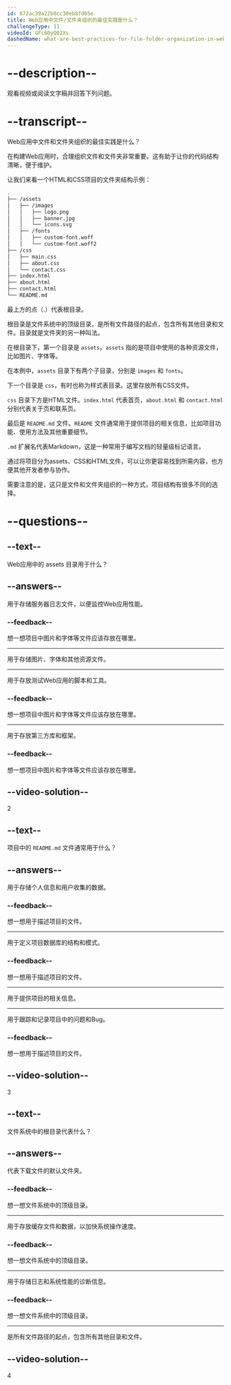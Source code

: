 ```yaml
---
id: 672ac39a22b0cc30eb8fd65e
title: Web应用中文件/文件夹组织的最佳实践是什么？
challengeType: 11
videoId: GFc60yQ02Xs
dashedName: what-are-best-practices-for-file-folder-organization-in-web-applications
---
```


# --description--

观看视频或阅读文字稿并回答下列问题。

# --transcript--

Web应用中文件和文件夹组织的最佳实践是什么？

在构建Web应用时，合理组织文件和文件夹非常重要。这有助于让你的代码结构清晰，便于维护。

让我们来看一个HTML和CSS项目的文件夹结构示例：

```bash
.
├── /assets
│   ├── /images
│   │   ├── logo.png
│   │   ├── banner.jpg
│   │   └── icons.svg
│   ├── /fonts
│   │   ├── custom-font.woff
│   │   └── custom-font.woff2
├── /css
│   ├── main.css
│   ├── about.css
│   └── contact.css
├── index.html
├── about.html
├── contact.html
└── README.md
```

最上方的点（.）代表根目录。

根目录是文件系统中的顶级目录，是所有文件路径的起点，包含所有其他目录和文件。目录就是文件夹的另一种叫法。

在根目录下，第一个目录是 `assets`。`assets` 指的是项目中使用的各种资源文件，比如图片、字体等。

在本例中，`assets` 目录下有两个子目录，分别是 `images` 和 `fonts`。

下一个目录是 `css`，有时也称为样式表目录。这里存放所有CSS文件。

`css` 目录下方是HTML文件。`index.html` 代表首页，`about.html` 和 `contact.html` 分别代表关于页和联系页。

最后是 `README.md` 文件。`README` 文件通常用于提供项目的相关信息，比如项目功能、使用方法及其他重要细节。

`.md` 扩展名代表Markdown，这是一种常用于编写文档的轻量级标记语言。

通过将项目分为assets、CSS和HTML文件，可以让你更容易找到所需内容，也方便其他开发者参与协作。

需要注意的是，这只是文件和文件夹组织的一种方式，项目结构有很多不同的选择。

# --questions--

## --text--

Web应用中的 assets 目录用于什么？

## --answers--

用于存储服务器日志文件，以便监控Web应用性能。

### --feedback--

想一想项目中图片和字体等文件应该存放在哪里。

---

用于存储图片、字体和其他资源文件。

---

用于存放测试Web应用的脚本和工具。

### --feedback--

想一想项目中图片和字体等文件应该存放在哪里。

---

用于存放第三方库和框架。

### --feedback--

想一想项目中图片和字体等文件应该存放在哪里。

## --video-solution--

2

## --text--

项目中的 `README.md` 文件通常用于什么？

## --answers--

用于存储个人信息和用户收集的数据。

### --feedback--

想一想用于描述项目的文件。

---

用于定义项目数据库的结构和模式。

### --feedback--

想一想用于描述项目的文件。

---

用于提供项目的相关信息。

---

用于跟踪和记录项目中的问题和Bug。

### --feedback--

想一想用于描述项目的文件。

## --video-solution--

3

## --text--

文件系统中的根目录代表什么？

## --answers--

代表下载文件的默认文件夹。

### --feedback--

想一想文件系统中的顶级目录。

---

用于存放缓存文件和数据，以加快系统操作速度。

### --feedback--

想一想文件系统中的顶级目录。

---

用于存储日志和系统性能的诊断信息。

### --feedback--

想一想文件系统中的顶级目录。

---

是所有文件路径的起点，包含所有其他目录和文件。

## --video-solution--

4

